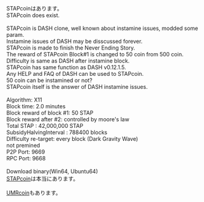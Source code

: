 STAPcoinはあります。<br>
STAPcoin does exist.<br>
<br>
STAPcoin is DASH clone, well known about instamine issues, modded some param.<br>
Instamine issues of DASH may be disscussed forever.<br>
STAPcoin is made to finish the Never Ending Story.<br>
The reward of STAPcoin Block#1 is changed to 50 coin from 500 coin.<br>
Difficulty is same as DASH after instamine block.<br>
STAPcoin has same function as DASH v0.12.1.5.<br>
Any HELP and FAQ of DASH can be used to STAPcoin.<br>
50 coin can be instamined or not?<br>
STAPcoin itself is the answer of DASH instamine issues.<br>
<br>
Algorithm: X11<br>
Block time: 2.0 minutes<br>
Block reward of block #1: 50 STAP<br>
Block reward after #2: controlled by moore's law<br>
Total STAP : 42,000,000 STAP<br>
SubsidyHalvingInterval : 788400 blocks<br>
Difficulty re-target: every block (Dark Gravity Wave)<br>
not premined<br>
P2P Port: 9669<br>
RPC Port: 9668<br>
<br>
Download binary(Win64, Ubuntu64)<br>
[STAPcoin](https://github.com/umarucoin/stapcoin/releases)は本当にあります。<br>
<br>
[UMRcoin](https://umarucoin.github.io/)もあります。
